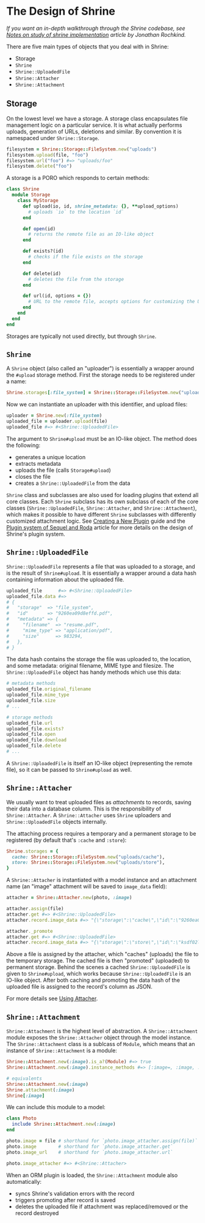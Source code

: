 # The Design of Shrine

*If you want an in-depth walkthrough through the Shrine codebase, see [Notes on study of shrine implementation] article by Jonathan Rochkind.*

There are five main types of objects that you deal with in Shrine:

* Storage
* `Shrine`
* `Shrine::UploadedFile`
* `Shrine::Attacher`
* `Shrine::Attachment`

## Storage

On the lowest level we have a storage. A storage class encapsulates file
management logic on a particular service. It is what actually performs uploads,
generation of URLs, deletions and similar. By convention it is namespaced under
`Shrine::Storage`.

```rb
filesystem = Shrine::Storage::FileSystem.new("uploads")
filesystem.upload(file, "foo")
filesystem.url("foo") #=> "uploads/foo"
filesystem.delete("foo")
```

A storage is a PORO which responds to certain methods:

```rb
class Shrine
  module Storage
    class MyStorage
      def upload(io, id, shrine_metadata: {}, **upload_options)
        # uploads `io` to the location `id`
      end

      def open(id)
        # returns the remote file as an IO-like object
      end

      def exists?(id)
        # checks if the file exists on the storage
      end

      def delete(id)
        # deletes the file from the storage
      end

      def url(id, options = {})
        # URL to the remote file, accepts options for customizing the URL
      end
    end
  end
end
```

Storages are typically not used directly, but through `Shrine`.

## `Shrine`

A `Shrine` object (also called an "uploader") is essentially a wrapper around
the `#upload` storage method. First the storage needs to be registered under a
name:

```rb
Shrine.storages[:file_system] = Shrine::Storage::FileSystem.new("uploads")
```

Now we can instantiate an uploader with this identifier, and upload files:

```rb
uploader = Shrine.new(:file_system)
uploaded_file = uploader.upload(file)
uploaded_file #=> #<Shrine::UploadedFile>
```

The argument to `Shrine#upload` must be an IO-like object. The method does the
following:

* generates a unique location
* extracts metadata
* uploads the file (calls `Storage#upload`)
* closes the file
* creates a `Shrine::UploadedFile` from the data

`Shrine` class and subclasses are also used for loading plugins that extend all
core classes. Each `Shrine` subclass has its own subclass of each of the core
classes (`Shrine::UploadedFile`, `Shrine::Attacher`, and `Shrine::Attachment`),
which makes it possible to have different `Shrine` subclasses with differently
customized attachment logic. See [Creating a New Plugin] guide and the [Plugin
system of Sequel and Roda] article for more details on the design of Shrine's
plugin system.

## `Shrine::UploadedFile`

`Shrine::UploadedFile` represents a file that was uploaded to a storage, and is
the result of `Shrine#upload`. It is essentially a wrapper around a data hash
containing information about the uploaded file.

```rb
uploaded_file      #=> #<Shrine::UploadedFile>
uploaded_file.data #=>
# {
#   "storage"  => "file_system",
#   "id"       => "9260ea09d8effd.pdf",
#   "metadata" => {
#     "filename"  => "resume.pdf",
#     "mime_type" => "application/pdf",
#     "size"      => 983294,
#   },
# }
```

The data hash contains the storage the file was uploaded to, the location, and
some metadata: original filename, MIME type and filesize. The
`Shrine::UploadedFile` object has handy methods which use this data:

```rb
# metadata methods
uploaded_file.original_filename
uploaded_file.mime_type
uploaded_file.size
# ...

# storage methods
uploaded_file.url
uploaded_file.exists?
uploaded_file.open
uploaded_file.download
uploaded_file.delete
# ...
```

A `Shrine::UploadedFile` is itself an IO-like object (representing the
remote file), so it can be passed to `Shrine#upload` as well.

## `Shrine::Attacher`

We usually want to treat uploaded files as *attachments* to records, saving
their data into a database column. This is the responsibility of
`Shrine::Attacher`. A `Shrine::Attacher` uses `Shrine` uploaders and
`Shrine::UploadedFile` objects internally.

The attaching process requires a temporary and a permanent storage to be
registered (by default that's `:cache` and `:store`):

```rb
Shrine.storages = {
  cache: Shrine::Storage::FileSystem.new("uploads/cache"),
  store: Shrine::Storage::FileSystem.new("uploads/store"),
}
```

A `Shrine::Attacher` is instantiated with a model instance and an attachment
name (an "image" attachment will be saved to `image_data` field):

```rb
attacher = Shrine::Attacher.new(photo, :image)

attacher.assign(file)
attacher.get #=> #<Shrine::UploadedFile>
attacher.record.image_data #=> "{\"storage\":\"cache\",\"id\":\"9260ea09d8effd.jpg\",\"metadata\":{...}}"

attacher._promote
attacher.get #=> #<Shrine::UploadedFile>
attacher.record.image_data #=> "{\"storage\":\"store\",\"id\":\"ksdf02lr9sf3la.jpg\",\"metadata\":{...}}"
```

Above a file is assigned by the attacher, which "caches" (uploads) the file to
the temporary storage. The cached file is then "promoted" (uploaded) to
permanent storage. Behind the scenes a cached `Shrine::UploadedFile` is given
to `Shrine#upload`, which works because `Shrine::UploadedFile` is an IO-like
object. After both caching and promoting the data hash of the uploaded file is
assigned to the record's column as JSON.

For more details see [Using Attacher].

## `Shrine::Attachment`

`Shrine::Attachment` is the highest level of abstraction. A
`Shrine::Attachment` module exposes the `Shrine::Attacher` object through the
model instance. The `Shrine::Attachment` class is a sublcass of `Module`, which
means that an instance of `Shrine::Attachment` is a module:

```rb
Shrine::Attachment.new(:image).is_a?(Module) #=> true
Shrine::Attachment.new(:image).instance_methods #=> [:image=, :image, :image_url, :image_attacher]

# equivalents
Shrine::Attachment.new(:image)
Shrine.attachment(:image)
Shrine[:image]
```

We can include this module to a model:

```rb
class Photo
  include Shrine::Attachment.new(:image)
end
```
```rb
photo.image = file # shorthand for `photo.image_attacher.assign(file)`
photo.image        # shorthand for `photo.image_attacher.get`
photo.image_url    # shorthand for `photo.image_attacher.url`

photo.image_attacher #=> #<Shrine::Attacher>
```

When an ORM plugin is loaded, the `Shrine::Attachment` module also
automatically:

* syncs Shrine's validation errors with the record
* triggers promoting after record is saved
* deletes the uploaded file if attachment was replaced/removed or the record
  destroyed

[Using Attacher]: /doc/attacher.md#readme
[Notes on study of shrine implementation]: https://bibwild.wordpress.com/2018/09/12/notes-on-study-of-shrine-implementation/
[Creating a New Plugin]: /doc/creating_plugins.md#readme
[Plugin system of Sequel and Roda]: https://twin.github.io/the-plugin-system-of-sequel-and-roda/
